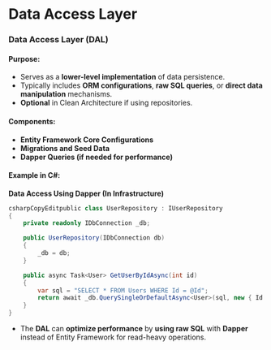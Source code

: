 # Data Access Layer

### **Data Access Layer (DAL)**

#### **Purpose:**

* Serves as a **lower-level implementation** of data persistence.
* Typically includes **ORM configurations**, **raw SQL queries**, or **direct data manipulation** mechanisms.
* **Optional** in Clean Architecture if using repositories.

#### **Components:**

* **Entity Framework Core Configurations**
* **Migrations and Seed Data**
* **Dapper Queries (if needed for performance)**

#### **Example in C#:**

**Data Access Using Dapper (In Infrastructure)**

```csharp
csharpCopyEditpublic class UserRepository : IUserRepository
{
    private readonly IDbConnection _db;

    public UserRepository(IDbConnection db)
    {
        _db = db;
    }

    public async Task<User> GetUserByIdAsync(int id)
    {
        var sql = "SELECT * FROM Users WHERE Id = @Id";
        return await _db.QuerySingleOrDefaultAsync<User>(sql, new { Id = id });
    }
}
```

* The **DAL** can **optimize performance** by **using raw SQL** with **Dapper** instead of Entity Framework for read-heavy operations.
